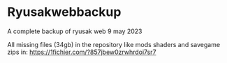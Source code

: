 # Ryusakwebbackup
A complete backup of ryusak web 9 may 2023


All missing files (34gb) in the repository like mods shaders and savegame zips in: https://1fichier.com/?857jbew0zrwhrdoi7sr7
